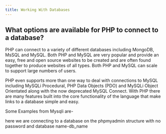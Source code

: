 ```yaml
---
title: Working With Databases
---
```


## What options are available for PHP to connect to a database?

PHP can connect to a variety of different databases including MongoDB, MsSQL and MySQL.
Both PHP and MySQL are very popular and provide an easy, free and open source websites 
to be created and are often found together to produce websites of all types. 
Both PHP and MySQL can scale to support large numbers of users.

PHP even supports more than one way to deal with connections to MySQL including MySQLi Procedural, 
PHP Data Objects (PDO) and MySQLi Object Orientated along with the now deprecated MySQL Connect. 
With PHP there are many features built into the core functionality of the language that make links to a 
database simple and easy.

Some Examples from Mysqli are-

<?php
$con=mysqli_connect("localhost","root","","db_name") or die("Invalid User or Password...cannot connect");
?>
here we are connecting to a database on the phpmyadmin structure with no password and database name-db_name
